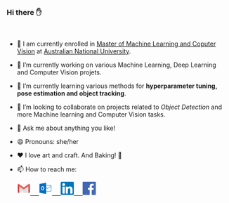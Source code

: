 ### Hi there :raised_hand:
<br />

- :blue_book: I am currently enrolled in <a href="https://programsandcourses.anu.edu.au/2019/program/mmlcv">Master of Machine Learning and Coputer Vision</a> at <a href="https://www.anu.edu.au/">Australian National University</a>.

- 🔭 I’m currently working on various Machine Learning, Deep Learning and Computer Vision projets.
- 🌱 I’m currently learning various methods for **hyperparameter tuning, pose estimation and object tracking**.
- 👯 I’m looking to collaborate on projects related to *Object Detection* and more Machine learning and Computer Vision tasks.
- 💬 Ask me about anything you like!
- 😄 Pronouns: she/her
- :heart: I love art and craft. And Baking! :cake:
- 📫 How to reach me: 

    <a href="mailto:96snehabahl@gmail.com"><img src="gmail.png" width="30"/>  &nbsp; &nbsp; <a href="mailto:sneha.bahl@anu.edu.au"><img src="outlook.png" width="30"/>  &nbsp; &nbsp; <a href="https://www.linkedin.com/in/sneha-bahl/"><img src="linkedin.png" width="30"/>  &nbsp; &nbsp; <a href="https://www.facebook.com/sneha.bahl.3/"><img src="facebook.png" width="30"/>
